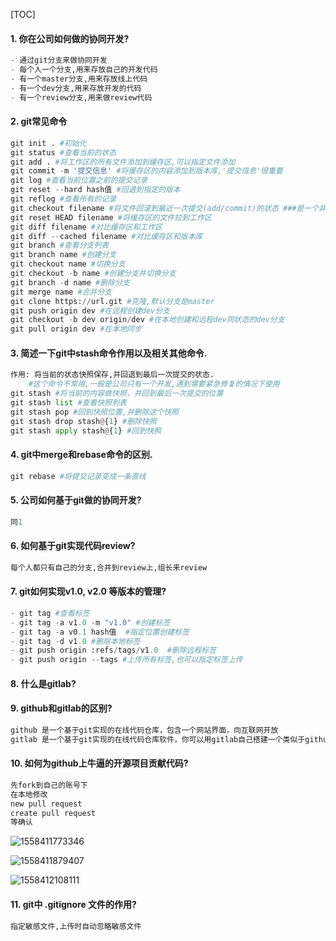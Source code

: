 [TOC]

#### 1. 你在公司如何做的协同开发?

```python
- 通过git分支来做协同开发
- 每个人一个分支,用来存放自己的开发代码
- 有一个master分支,用来存放线上代码
- 有一个dev分支,用来存放开发的代码
- 有一个review分支,用来做review代码
```

#### 2. git常见命令

```python
git init . #初始化
git status #查看当前的状态
git add . #将工作区的所有文件添加到缓存区,可以指定文件添加
git commit -m '提交信息' #将缓存区的内容添加到版本库,'提交信息'很重要
git log #查看当前位置之前的提交记录
git reset --hard hash值 #回退到指定的版本
git reflog #查看所有的记录
git checkout filename #将文件回滚到最近一次提交(add/commit)的状态 ###是一个非常危险的命令,你对文件做的任何修改都会消失
git reset HEAD filename #将缓存区的文件拉到工作区
git diff filename #对比缓存区和工作区
git diff --cached filename #对比缓存区和版本库
git branch #查看分支列表
git branch name #创建分支
git checkout name #切换分支
git checkout -b name #创建分支并切换分支
git branch -d name #删除分支
git merge name #合并分支
git clone https://url.git #克隆,默认分支是master
git push origin dev #在远程创建dev分支
git checkout -b dev origin/dev #在本地创建和远程dev同状态的dev分支
git pull origin dev #在本地同步
```

#### 3. 简述一下git中stash命令作用以及相关其他命令.

```python
作用: 将当前的状态快照保存,并回退到最后一次提交的状态.
    #这个命令不常用,一般是公司只有一个开发,遇到需要紧急修复的情况下使用
git stash #将当前的内容做快照，并回到最后一次提交的位置
git stash list #查看快照列表
git stash pop #回到快照位置,并删除这个快照
git stash drop stash@{1} #删除快照
git stash apply stash@{1} #回到快照
```

#### 4. git中merge和rebase命令的区别.

```python
git rebase #将提交记录变成一条直线
```

#### 5. 公司如何基于git做的协同开发?

```python
同1
```

#### 6. 如何基于git实现代码review?

```python
每个人都只有自己的分支,合并到review上,组长来review
```

#### 7. git如何实现v1.0, v2.0 等版本的管理?

```python
- git tag #查看标签
- git tag -a v1.0 -m "v1.0" #创建标签
- git tag -a v0.1 hash值  #指定位置创建标签
- git tag -d v1.0 #删除本地标签
- git push origin :refs/tags/v1.0  #删除远程标签
- git push origin --tags #上传所有标签,也可以指定标签上传
```

#### 8. 什么是gitlab?

#### 9. github和gitlab的区别?

```python
github 是一个基于git实现的在线代码仓库，包含一个网站界面，向互联网开放
gitlab 是一个基于git实现的在线代码仓库软件，你可以用gitlab自己搭建一个类似于github一样的系统，一般用于在企业、学校等内部网络搭建git私服
```



#### 10. 如何为github上牛逼的开源项目贡献代码?

```python
先fork到自己的账号下
在本地修改
new pull request
create pull request
等确认
```

![1558411773346](C:\Users\Administrator\AppData\Roaming\Typora\typora-user-images\1558411773346.png)

![1558411879407](C:\Users\Administrator\AppData\Roaming\Typora\typora-user-images\1558411879407.png)

![1558412108111](C:\Users\Administrator\AppData\Roaming\Typora\typora-user-images\1558412108111.png)

#### 11. git中 .gitignore 文件的作用?

```python
指定敏感文件,上传时自动忽略敏感文件
```




